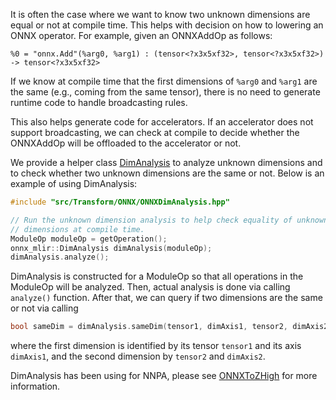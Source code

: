 It is often the case where we want to know two unknown dimensions are equal or not at compile time. This helps with decision on how to lowering an ONNX operator. For example, given an ONNXAddOp as follows:

```mlir
%0 = "onnx.Add"(%arg0, %arg1) : (tensor<?x3x5xf32>, tensor<?x3x5xf32>) -> tensor<?x3x5xf32>
```
If we know at compile time that the first dimensions of `%arg0` and `%arg1` are the same (e.g., coming from the same tensor), there is no need to generate runtime code to handle broadcasting rules.

This also helps generate code for accelerators. If an accelerator does not support broadcasting, we can check at compile to decide whether the ONNXAddOp will be offloaded to the accelerator or not.

We provide a helper class [DimAnalysis](../src/Transform/ONNX/ONNXDimAnalysis.hpp) to analyze unknown dimensions and to check whether two unknown dimensions are the same or not. Below is an example of using DimAnalysis:

```C
#include "src/Transform/ONNX/ONNXDimAnalysis.hpp"

// Run the unknown dimension analysis to help check equality of unknown
// dimensions at compile time.
ModuleOp moduleOp = getOperation();
onnx_mlir::DimAnalysis dimAnalysis(moduleOp);
dimAnalysis.analyze();
```

DimAnalysis is constructed for a ModuleOp so that all operations in the ModuleOp will be analyzed.
Then, actual analysis is done via calling `analyze()` function.
After that, we can query if two dimensions are the same or not via calling
```C
bool sameDim = dimAnalysis.sameDim(tensor1, dimAxis1, tensor2, dimAxis2);
```
where the first dimension is identified by its tensor `tensor1` and its axis `dimAxis1`, and the second dimension by `tensor2` and `dimAxis2`.

DimAnalysis has been using for NNPA, please see [ONNXToZHigh](../src/Accelerators/NNPA/Conversion/ONNXToZHigh/ONNXToZHigh.cpp) for more information.
